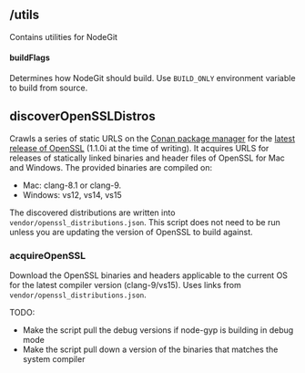 ## /utils

  Contains utilities for NodeGit

  #### buildFlags
  Determines how NodeGit should build. Use `BUILD_ONLY` environment variable to build from source.

  ## discoverOpenSSLDistros
  Crawls a series of static URLS on the [Conan package manager](https://conan.io/) for the [latest release of OpenSSL](https://bintray.com/conan-community/conan/OpenSSL%3Aconan#files/conan%2FOpenSSL%2F1.1.0i) (1.1.0i at the time of writing). It acquires URLS for releases of statically linked binaries and header files of OpenSSL for Mac and Windows. The provided binaries are compiled on:
  
  * Mac: clang-8.1 or clang-9.
  * Windows: vs12, vs14, vs15

  The discovered distributions are written into `vendor/openssl_distributions.json`. This script does not need to be run unless you are updating the version of OpenSSL to build against.

  ### acquireOpenSSL
  Download the OpenSSL binaries and headers applicable to the current OS for the latest compiler version (clang-9/vs15). Uses links from `vendor/openssl_distributions.json`.
  
  TODO:
  * Make the script pull the debug versions if node-gyp is building in debug mode
  * Make the script pull down a version of the binaries that matches the system compiler
